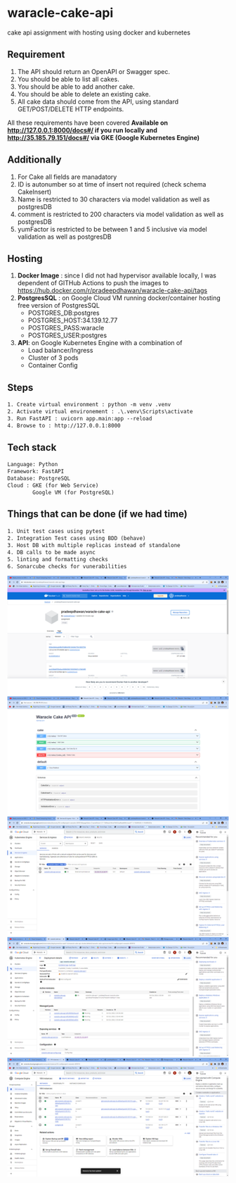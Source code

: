 # waracle-cake-api
cake api assignment with hosting using docker and kubernetes

## Requirement
1. The API should return an OpenAPI or Swagger spec. 
2. You should be able to list all cakes.
3. You should be able to add another cake.
4. You should be able to delete an existing cake.
5. All cake data should come from the API, using standard GET/POST/DELETE HTTP
endpoints.

All these requirements have been covered
**Available on http://127.0.0.1:8000/docs#/ if you run locally and http://35.185.79.151/docs#/ via GKE (Google Kubernetes Engine)**

## Additionally
1. For Cake all fields are manadatory
2. ID is autonumber so at time of insert not required (check schema CakeInsert)
3. Name is restricted to 30 characters via model validation as well as postgresDB
4. comment is restricted to 200 characters via model validation as well as postgresDB
5. yumFactor is restricted to be between 1 and 5 inclusive via model validation as well as postgresDB

## Hosting
1. **Docker Image** : since I did not had hypervisor available locally, I was dependent of GITHub Actions to push the images to https://hub.docker.com/r/pradeepdhawan/waracle-cake-api/tags
2. **PostgresSQL** : on Google Cloud VM running docker/container hosting free version of PostgresSQL
    *    POSTGRES_DB:postgres
    *    POSTGRES_HOST:34.139.12.77
    *    POSTGRES_PASS:waracle
    *    POSTGRES_USER:postgres
3. **API**: on Google Kubernetes Engine with a combination of 
    * Load balancer/Ingress
    * Cluster of 3 pods
    * Container Config

## Steps
    1. Create virtual environment : python -m venv .venv
    2. Activate virtual environement : .\.venv\Scripts\activate
    3. Run FastAPI : uvicorn app.main:app --reload
    4. Browse to : http://127.0.0.1:8000 

## Tech stack
    Language: Python
    Framework: FastAPI
    Database: PostgreSQL
    Cloud : GKE (for Web Service)
            Google VM (for PostgreSQL)

## Things that can be done (if we had time)
    1. Unit test cases using pytest
    2. Integration Test cases using BDD (behave)
    3. Host DB with multiple replicas instead of standalone
    4. DB calls to be made async
    5. linting and formatting checks
    6. Sonarcube checks for vunerabilities

![Docker Hub](dockerhub.png)
![Swagger Page from GKE](swagger.png)
![GKE](GKE.png)
![GKE](GKE_all.png)
![GCE](GCE.png)
